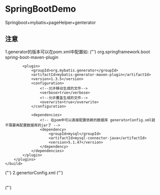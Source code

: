 # SpringBootDemo
Springboot+mybatis+pageHelper+genterator

## 注意
1.generator的版本可以在pom.xml中配置如:
("')
    <build>
        <plugins>
            <plugin>
                <groupId>org.springframework.boot</groupId>
                <artifactId>spring-boot-maven-plugin</artifactId>
            </plugin>

            <plugin>
                <groupId>org.mybatis.generator</groupId>
                <artifactId>mybatis-generator-maven-plugin</artifactId>
                <version>1.3.5</version>
                <configuration>
                    <!--允许移动生成的文件-->
                    <verbose>true</verbose>
                    <!--允许覆盖生成的文件-->
                    <overwrite>true</overwrite>
                </configuration>

                <dependencies>
                    <!-- 在pom中可以直接配置依赖的数据库 generatorConfig.xml就不需要再配置数据库的jar了 -->
                    <dependency>
                        <groupId>mysql</groupId>
                        <artifactId>mysql-connector-java</artifactId>
                        <version>5.1.47</version>
                    </dependency>
                </dependencies>
            </plugin>
        </plugins>
    </build>
("')
2.genertorConfig.xml
("')
            <?xml version="1.0" encoding="UTF-8"?>
        <!DOCTYPE generatorConfiguration
            PUBLIC "-//mybatis.org//DTD MyBatis Generator Configuration 1.0//EN"
            "http://mybatis.org/dtd/mybatis-generator-config_1_0.dtd">
        <generatorConfiguration>
            <!-- 数据库驱动:选择你的本地硬盘上面的数据库驱动包-->
            <!--<classPathEntry  location="D:\mysql-connector-java-5.1.47.jar"/>-->
            <context id="DB2Tables"  targetRuntime="MyBatis3">
                <commentGenerator>
                    <property name="suppressDate" value="true"/>
                    <!-- 是否去除自动生成的注释 true：是 ： false:否 -->
                    <property name="suppressAllComments" value="true"/>
                </commentGenerator>
                <!--数据库链接URL，用户名、密码 -->
                <jdbcConnection
                    driverClass="com.mysql.jdbc.Driver"
                    connectionURL="jdbc:mysql://localhost:3306/weadmin?characterEncoding=utf-8"
                    userId="root"
                    password="000000">
                </jdbcConnection>
                <javaTypeResolver>
                    <property name="forceBigDecimals" value="false"/>
                </javaTypeResolver>
                <!-- 生成模型的包名和位置-->
                <javaModelGenerator targetPackage="com.lq.weadmin.model" targetProject="src/main/java">
                    <property name="enableSubPackages" value="true"/>
                    <property name="trimStrings" value="true"/>
                </javaModelGenerator>
                <!-- 生成映射文件的包名和位置-->
                <sqlMapGenerator targetPackage="mapper" targetProject="src/main/resources">
                    <property name="enableSubPackages" value="true"/>
                </sqlMapGenerator>
                <!-- 生成DAO的包名和位置-->
                <javaClientGenerator type="XMLMAPPER" targetPackage="com.lq.weadmin.dao" targetProject="src/main/java">
                    <property name="enableSubPackages" value="true"/>
                </javaClientGenerator>
                <!-- 要生成的表 tableName是数据库中的表名或视图名 domainObjectName是实体类名-->
                <table tableName="t_test" domainObjectName="TTest" enableCountByExample="false" enableUpdateByExample="false"                               enableDeleteByExample="false" enableSelectByExample="false" selectByExampleQueryId="false"></table>
            </context>
        </generatorConfiguration>
("')
